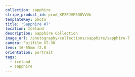 ```yaml
---
collection: sapphire
stripe_product_id: prod_KFZEJVP3O8VVVb
templateKey: photo
title: 'Sapphire #7'
location: Iceland
description: Sapphire Collection
image_url: /photography/collections/sapphire/sapphire-7
camera: Fujifilm XT-30
lens: 16-55mm f2.8
orientation: portrait
tags:
  - iceland
  - sapphire
---
```

